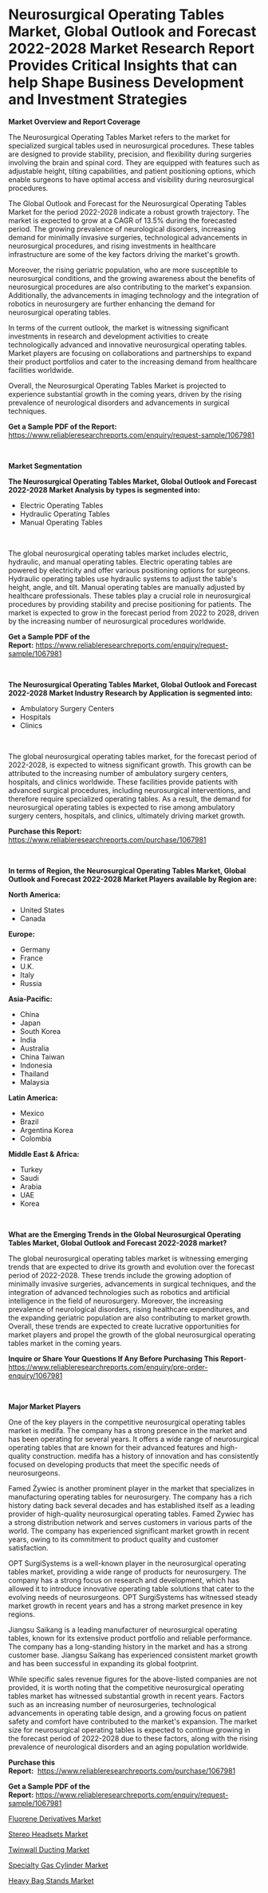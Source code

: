 <p><h1>Neurosurgical Operating Tables Market, Global Outlook and Forecast 2022-2028 Market Research Report Provides Critical Insights that can help Shape Business Development and Investment Strategies</h1></p><p><strong>Market Overview and Report Coverage</strong></p>
<p><p>The Neurosurgical Operating Tables Market refers to the market for specialized surgical tables used in neurosurgical procedures. These tables are designed to provide stability, precision, and flexibility during surgeries involving the brain and spinal cord. They are equipped with features such as adjustable height, tilting capabilities, and patient positioning options, which enable surgeons to have optimal access and visibility during neurosurgical procedures.</p><p>The Global Outlook and Forecast for the Neurosurgical Operating Tables Market for the period 2022-2028 indicate a robust growth trajectory. The market is expected to grow at a CAGR of 13.5% during the forecasted period. The growing prevalence of neurological disorders, increasing demand for minimally invasive surgeries, technological advancements in neurosurgical procedures, and rising investments in healthcare infrastructure are some of the key factors driving the market's growth.</p><p>Moreover, the rising geriatric population, who are more susceptible to neurosurgical conditions, and the growing awareness about the benefits of neurosurgical procedures are also contributing to the market's expansion. Additionally, the advancements in imaging technology and the integration of robotics in neurosurgery are further enhancing the demand for neurosurgical operating tables.</p><p>In terms of the current outlook, the market is witnessing significant investments in research and development activities to create technologically advanced and innovative neurosurgical operating tables. Market players are focusing on collaborations and partnerships to expand their product portfolios and cater to the increasing demand from healthcare facilities worldwide.</p><p>Overall, the Neurosurgical Operating Tables Market is projected to experience substantial growth in the coming years, driven by the rising prevalence of neurological disorders and advancements in surgical techniques.</p></p>
<p><strong>Get a Sample PDF of the Report:</strong> <a href="https://www.reliableresearchreports.com/enquiry/request-sample/1067981">https://www.reliableresearchreports.com/enquiry/request-sample/1067981</a></p>
<p>&nbsp;</p>
<p><strong>Market Segmentation</strong></p>
<p><strong>The Neurosurgical Operating Tables Market, Global Outlook and Forecast 2022-2028 Market Analysis by types is segmented into:</strong></p>
<p><ul><li>Electric Operating Tables</li><li>Hydraulic Operating Tables</li><li>Manual Operating Tables</li></ul></p>
<p>&nbsp;</p>
<p><p>The global neurosurgical operating tables market includes electric, hydraulic, and manual operating tables. Electric operating tables are powered by electricity and offer various positioning options for surgeons. Hydraulic operating tables use hydraulic systems to adjust the table's height, angle, and tilt. Manual operating tables are manually adjusted by healthcare professionals. These tables play a crucial role in neurosurgical procedures by providing stability and precise positioning for patients. The market is expected to grow in the forecast period from 2022 to 2028, driven by the increasing number of neurosurgical procedures worldwide.</p></p>
<p><strong>Get a Sample PDF of the Report:</strong>&nbsp;<a href="https://www.reliableresearchreports.com/enquiry/request-sample/1067981">https://www.reliableresearchreports.com/enquiry/request-sample/1067981</a></p>
<p>&nbsp;</p>
<p><strong>The Neurosurgical Operating Tables Market, Global Outlook and Forecast 2022-2028 Market Industry Research by Application is segmented into:</strong></p>
<p><ul><li>Ambulatory Surgery Centers</li><li>Hospitals</li><li>Clinics</li></ul></p>
<p>&nbsp;</p>
<p><p>The global neurosurgical operating tables market, for the forecast period of 2022-2028, is expected to witness significant growth. This growth can be attributed to the increasing number of ambulatory surgery centers, hospitals, and clinics worldwide. These facilities provide patients with advanced surgical procedures, including neurosurgical interventions, and therefore require specialized operating tables. As a result, the demand for neurosurgical operating tables is expected to rise among ambulatory surgery centers, hospitals, and clinics, ultimately driving market growth.</p></p>
<p><strong>Purchase this Report:</strong>&nbsp; <a href="https://www.reliableresearchreports.com/purchase/1067981">https://www.reliableresearchreports.com/purchase/1067981</a></p>
<p>&nbsp;</p>
<p><strong>In terms of Region, the Neurosurgical Operating Tables Market, Global Outlook and Forecast 2022-2028 Market Players available by Region are:</strong></p>
<p>
    <p> <strong> North America: </strong>
        <ul>
            <li>United States</li>
            <li>Canada</li>
        </ul>
        </p> 
    <p> <strong> Europe: </strong>
        <ul>
            <li>Germany</li>
            <li>France</li>
            <li>U.K.</li>
            <li>Italy</li>
            <li>Russia</li>
        </ul>
        </p> 
    <p> <strong> Asia-Pacific: </strong>
        <ul>
            <li>China</li>
            <li>Japan</li>
            <li>South Korea</li>
            <li>India</li>
            <li>Australia</li>
            <li>China Taiwan</li>
            <li>Indonesia</li>
            <li>Thailand</li>
            <li>Malaysia</li>
        </ul>
        </p> 
    <p> <strong> Latin America: </strong>
        <ul>
            <li>Mexico</li>
            <li>Brazil</li>
            <li>Argentina Korea</li>
            <li>Colombia</li>
        </ul>
        </p> 
    <p> <strong> Middle East & Africa: </strong>
        <ul>
            <li>Turkey</li>
            <li>Saudi</li>
            <li>Arabia</li>
            <li>UAE</li>
            <li>Korea</li>
        </ul>
    </p>
    </p>
<p>&nbsp;</p>
<p><strong>What are the Emerging Trends in the Global Neurosurgical Operating Tables Market, Global Outlook and Forecast 2022-2028 market?</strong></p>
<p><p>The global neurosurgical operating tables market is witnessing emerging trends that are expected to drive its growth and evolution over the forecast period of 2022-2028. These trends include the growing adoption of minimally invasive surgeries, advancements in surgical techniques, and the integration of advanced technologies such as robotics and artificial intelligence in the field of neurosurgery. Moreover, the increasing prevalence of neurological disorders, rising healthcare expenditures, and the expanding geriatric population are also contributing to market growth. Overall, these trends are expected to create lucrative opportunities for market players and propel the growth of the global neurosurgical operating tables market in the coming years.</p></p>
<p><strong>Inquire or Share Your Questions If Any Before Purchasing This Report</strong>- <a href="https://www.reliableresearchreports.com/enquiry/pre-order-enquiry/1067981">https://www.reliableresearchreports.com/enquiry/pre-order-enquiry/1067981</a></p>
<p>&nbsp;</p>
<p><strong>Major Market Players</strong></p>
<p><p>One of the key players in the competitive neurosurgical operating tables market is medifa. The company has a strong presence in the market and has been operating for several years. It offers a wide range of neurosurgical operating tables that are known for their advanced features and high-quality construction. medifa has a history of innovation and has consistently focused on developing products that meet the specific needs of neurosurgeons.</p><p>Famed Żywiec is another prominent player in the market that specializes in manufacturing operating tables for neurosurgery. The company has a rich history dating back several decades and has established itself as a leading provider of high-quality neurosurgical operating tables. Famed Żywiec has a strong distribution network and serves customers in various parts of the world. The company has experienced significant market growth in recent years, owing to its commitment to product quality and customer satisfaction.</p><p>OPT SurgiSystems is a well-known player in the neurosurgical operating tables market, providing a wide range of products for neurosurgery. The company has a strong focus on research and development, which has allowed it to introduce innovative operating table solutions that cater to the evolving needs of neurosurgeons. OPT SurgiSystems has witnessed steady market growth in recent years and has a strong market presence in key regions.</p><p>Jiangsu Saikang is a leading manufacturer of neurosurgical operating tables, known for its extensive product portfolio and reliable performance. The company has a long-standing history in the market and has a strong customer base. Jiangsu Saikang has experienced consistent market growth and has been successful in expanding its global footprint.</p><p>While specific sales revenue figures for the above-listed companies are not provided, it is worth noting that the competitive neurosurgical operating tables market has witnessed substantial growth in recent years. Factors such as an increasing number of neurosurgeries, technological advancements in operating table design, and a growing focus on patient safety and comfort have contributed to the market's expansion. The market size for neurosurgical operating tables is expected to continue growing in the forecast period of 2022-2028 due to these factors, along with the rising prevalence of neurological disorders and an aging population worldwide.</p></p>
<p><strong>Purchase this Report:</strong>&nbsp;&nbsp;<a href="https://www.reliableresearchreports.com/purchase/1067981">https://www.reliableresearchreports.com/purchase/1067981</a></p>
<p></p>
<p><strong>Get a Sample PDF of the Report:</strong>&nbsp;<a href="https://www.reliableresearchreports.com/enquiry/request-sample/1067981">https://www.reliableresearchreports.com/enquiry/request-sample/1067981</a></p>
<p><p><a href="https://www.linkedin.com/pulse/fluorene-derivatives-market-research-report-unlocks-analysis-8nife/">Fluorene Derivatives Market</a></p><p><a href="https://medium.com/@mayrussel1912/stereo-headsets-market-size-growth-forecast-2023-2030-7a46365c9f73">Stereo Headsets Market</a></p><p><a href="https://www.linkedin.com/pulse/twinwall-ducting-market-insights-players-forecast-till-acioe/">Twinwall Ducting Market</a></p><p><a href="https://www.reportprime.com/specialty-gas-cylinder-r7633">Specialty Gas Cylinder Market</a></p><p><a href="https://medium.com/@rosaleekoss/heavy-bag-stands-market-size-growth-forecast-2023-2030-569f261368f7">Heavy Bag Stands Market</a></p></p>